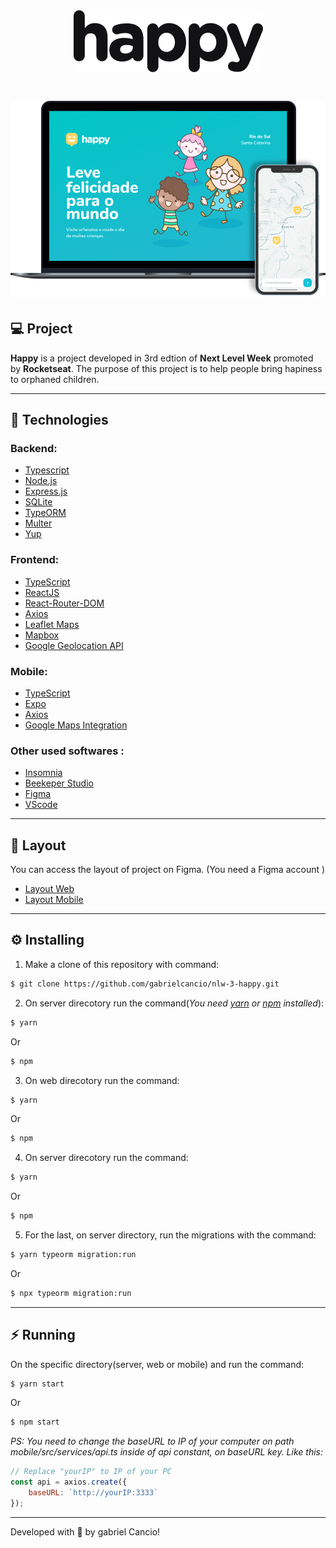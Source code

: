 <h1 align="center">
  <img src="./.github/logo.svg"/>
</h1>

<h1 align="center">
  <img src="./.github/happy.png"/>
</h1>


## :computer: Project
**Happy** is a project developed in 3rd edtion of **Next Level Week** promoted by **Rocketseat**. The purpose of this project is to help people bring hapiness to orphaned children.

---

## :rocket: Technologies
### **Backend:**
- [Typescript](https://www.typescriptlang.org/)
- [Node.js](https://nodejs.org/en/)
- [Express.js](https://expressjs.com/)
- [SQLite](https://www.sqlite.org/index.html)
- [TypeORM](https://typeorm.io/#/)
- [Multer](https://www.npmjs.com/package/multer)
- [Yup](https://github.com/jquense/yup)

### **Frontend:**
- [TypeScript](https://www.typescriptlang.org/)
- [ReactJS](https://pt-br.reactjs.org/)
- [React-Router-DOM](https://reactrouter.com/web/guides/quick-start)
- [Axios](https://github.com/axios/axios)
- [Leaflet Maps](https://leafletjs.com/)
- [Mapbox](https://docs.mapbox.com/)
- [Google Geolocation API](https://developers.google.com/maps/documentation/geolocation/overview?hl=pt&utm_source=google&utm_medium=cpc&utm_campaign=FY18-Q2-global-demandgen-paidsearchonnetworkhouseads-cs-maps_contactsal_saf&utm_content=text-ad-none-none-DEV_c-CRE_436364851126-ADGP_Hybrid%20%7C%20AW%20SEM%20%7C%20BKWS%20~%20Places%20%7C%20EXA%20%7C%20Google%20Maps%20Geolocation%20API-KWID_43700044401406153-aud-595609270041%3Akwd-300650646226-userloc_9074281&utm_term=KW_google%20geolocation%20api-ST_google%20geolocation%20api)

### **Mobile:**
- [TypeScript](https://www.typescriptlang.org/)
- [Expo](https://expo.io/)
- [Axios](https://github.com/axios/axios)
- [Google Maps Integration](https://developers.google.com/maps/documentation/geolocation/overview?hl=pt&utm_source=google&utm_medium=cpc&utm_campaign=FY18-Q2-global-demandgen-paidsearchonnetworkhouseads-cs-maps_contactsal_saf&utm_content=text-ad-none-none-DEV_c-CRE_436364851126-ADGP_Hybrid%20%7C%20AW%20SEM%20%7C%20BKWS%20~%20Places%20%7C%20EXA%20%7C%20Google%20Maps%20Geolocation%20API-KWID_43700044401406153-aud-595609270041%3Akwd-300650646226-userloc_9074281&utm_term=KW_google%20geolocation%20api-ST_google%20geolocation%20api)

### **Other used softwares :**
- [Insomnia](https://insomnia.rest/download)
- [Beekeper Studio](https://www.beekeeperstudio.io/)
- [Figma](https://www.figma.com)
- [VScode](https://code.visualstudio.com/)

---

## 🔖 Layout
You can access the layout of project on Figma. (You need a Figma account )

- [Layout Web](https://www.figma.com/file/mDEbnoojksG4w8sOxmudh3/Happy-Web)
- [Layout Mobile](https://www.figma.com/file/X27FfVxAgy9f5IFa7ONlph/Happy-Mobile)

---

## :gear: Installing
1. Make a clone of this repository with command: 
```bash
$ git clone https://github.com/gabrielcancio/nlw-3-happy.git
```

2. On server direcotory run the command(*You need [yarn](https://yarnpkg.com/getting-started/install) or [npm](https://www.npmjs.com/get-npm) installed*): 
```bash
$ yarn
```
Or
```bash
$ npm
```
3. On web direcotory run the command: 
```bash
$ yarn
```
Or
```bash
$ npm
```
4. On server direcotory run the command:
```bash
$ yarn
```
Or
```bash
$ npm

```
5. For the last, on server directory, run the migrations with the command:
```bash
$ yarn typeorm migration:run
```
Or
```bash
$ npx typeorm migration:run

```

---

## :zap: Running
On the specific directory(server, web or mobile) and run the command:
```bash
$ yarn start
```
Or
```bash
$ npm start
``` 

*PS: You need to change the baseURL to IP of your computer on path mobile/src/services/api.ts inside of api constant, on baseURL key. Like this:*

```javascript
// Replace "yourIP" to IP of your PC
const api = axios.create({
    baseURL: `http://yourIP:3333`
});
```
---
Developed with :yellow_heart: by gabriel Cancio!